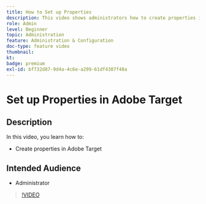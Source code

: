 ```yaml
---
title: How to Set up Properties
description: This video shows administrators how to create properties in Adobe Target.
role: Admin
level: Beginner
topic: Administration
feature: Administration & Configuration
doc-type: feature video
thumbnail:
kt:
badge: premium
exl-id: bf732d87-9d4a-4c6e-a299-61df4307f48a
---
```

# Set up Properties in Adobe Target

## Description

In this video, you learn how to:

* Create properties in Adobe Target

## Intended Audience

* Administrator

>[!VIDEO](https://video.tv.adobe.com/v/18990/?quality=12)
